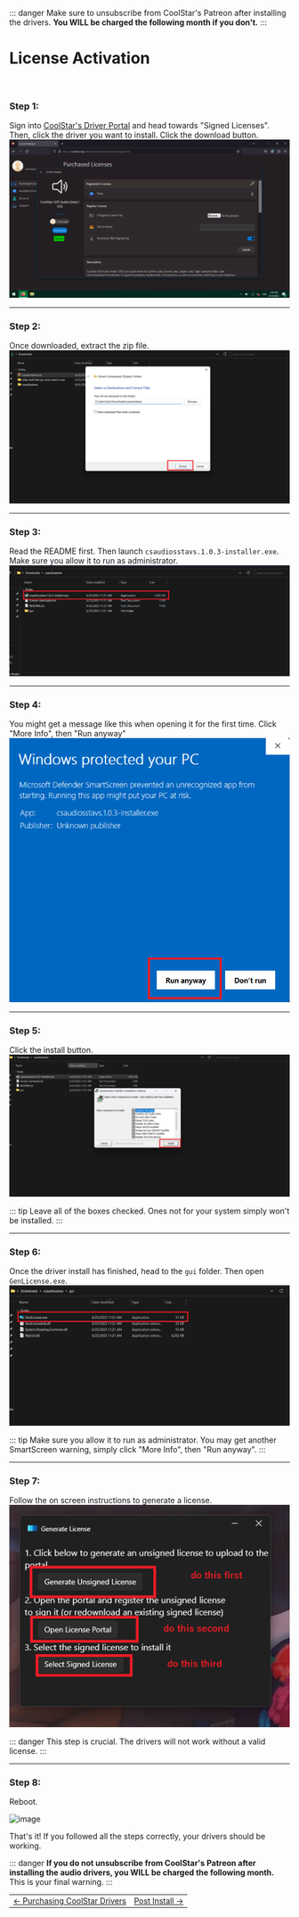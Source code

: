 ::: danger
Make sure to unsubscribe from CoolStar's Patreon after installing the drivers. **You WILL be charged the following month if you don't.**
:::

# License Activation

<br>

### Step 1: 
Sign into [CoolStar's Driver Portal](https://coolstar.org/chromebook/driverlicense/login.html) and head towards "Signed Licenses". Then, click the driver you want to install. Click the download button. 
<img src="https://raw.githubusercontent.com/chrultrabook/docs/main/assets/csdriver/driveractivation/step0.png">

---

### Step 2: 
Once downloaded, extract the zip file.
<img src="https://raw.githubusercontent.com/chrultrabook/docs/main/assets/csdriver/driveractivation/step1.png">

---

### Step 3: 
Read the README first. Then launch `csaudiosstavs.1.0.3-installer.exe`. Make sure you allow it to run as administrator.
<img src="https://raw.githubusercontent.com/chrultrabook/docs/main/assets/csdriver/driveractivation/step2.png">

---

### Step 4:
You might get a message like this when opening it for the first time. Click "More Info", then "Run anyway"  
<img src="https://raw.githubusercontent.com/chrultrabook/docs/main/assets/csdriver/driveractivation/step3.png">

---

### Step 5: 
Click the install button. 
<img src="https://raw.githubusercontent.com/chrultrabook/docs/main/assets/csdriver/driveractivation/step4.png">

::: tip
Leave all of the boxes checked. Ones not for your system simply won't be installed.
:::

---

### Step 6: 
Once the driver install has finished, head to the `gui` folder. Then open `GenLicense.exe`.
<img src="https://raw.githubusercontent.com/chrultrabook/docs/main/assets/csdriver/driveractivation/step5.png">

::: tip
Make sure you allow it to run as administrator. You may get another SmartScreen warning, simply click "More Info", then "Run anyway".
:::

---

### Step 7:
Follow the on screen instructions to generate a license.
<img src="https://raw.githubusercontent.com/chrultrabook/docs/main/assets/csdriver/driveractivation/step6.png">

::: danger
This step is crucial. The drivers will not work without a valid license.
:::

---

### Step 8:
Reboot.

![image](https://github.com/chrultrabook/docs/assets/77316348/7202cae6-ac59-493b-b488-880ff313dd8b)

That's it! If you followed all the steps correctly, your drivers should be working.

::: danger
**If you do not unsubscribe from CoolStar's Patreon after installing the audio drivers, you WILL be charged the following month.** This is your final warning. 
:::

<table>
<tr>
<td class="navtable-l">
<a href="csdriver.html">← Purchasing CoolStar Drivers</a> 
</td>
<td class="navtable-r">
<a href="post-install.html">Post Install →</a> 
</td>
</tr>
</table>
